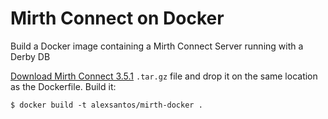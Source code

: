 # Mirth Connect on Docker

Build a Docker image containing a Mirth Connect Server running with a Derby DB

[Download Mirth Connect 3.5.1](http://downloads.mirthcorp.com/connect/3.5.1.b194/mirthconnect-3.5.1.b194-unix.tar.gz) ```.tar.gz``` file and drop it on the same location as the Dockerfile. Build it:
```
$ docker build -t alexsantos/mirth-docker .
```
